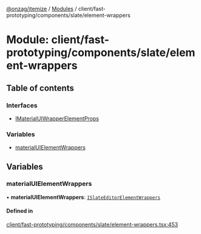 [@onzag/itemize](../README.md) / [Modules](../modules.md) / client/fast-prototyping/components/slate/element-wrappers

# Module: client/fast-prototyping/components/slate/element-wrappers

## Table of contents

### Interfaces

- [IMaterialUIWrapperElementProps](../interfaces/client_fast_prototyping_components_slate_element_wrappers.IMaterialUIWrapperElementProps.md)

### Variables

- [materialUIElementWrappers](client_fast_prototyping_components_slate_element_wrappers.md#materialuielementwrappers)

## Variables

### materialUIElementWrappers

• **materialUIElementWrappers**: [`ISlateEditorElementWrappers`](../interfaces/client_fast_prototyping_components_slate.ISlateEditorElementWrappers.md)

#### Defined in

[client/fast-prototyping/components/slate/element-wrappers.tsx:453](https://github.com/onzag/itemize/blob/f2db74a5/client/fast-prototyping/components/slate/element-wrappers.tsx#L453)
